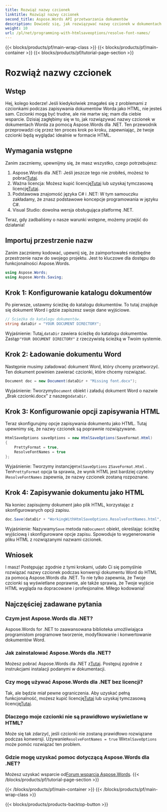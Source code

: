 ```yaml
---
title: Rozwiąż nazwy czcionek
linktitle: Rozwiąż nazwy czcionek
second_title: Aspose.Words API przetwarzania dokumentów
description: Dowiedz się, jak rozwiązywać nazwy czcionek w dokumentach Word podczas konwersji do HTML przy użyciu Aspose.Words dla .NET. Przewodnik krok po kroku ze szczegółowymi wyjaśnieniami.
weight: 10
url: /pl/net/programming-with-htmlsaveoptions/resolve-font-names/
---
```


{{< blocks/products/pf/main-wrap-class >}}
{{< blocks/products/pf/main-container >}}
{{< blocks/products/pf/tutorial-page-section >}}

# Rozwiąż nazwy czcionek

## Wstęp

Hej, kolego koderze! Jeśli kiedykolwiek zmagałeś się z problemami z czcionkami podczas zapisywania dokumentów Worda jako HTML, nie jesteś sam. Czcionki mogą być trudne, ale nie martw się; mam dla ciebie wsparcie. Dzisiaj zagłębimy się w to, jak rozwiązywać nazwy czcionek w dokumentach Worda za pomocą Aspose.Words dla .NET. Ten przewodnik przeprowadzi cię przez ten proces krok po kroku, zapewniając, że twoje czcionki będą wyglądać idealnie w formacie HTML.

## Wymagania wstępne

Zanim zaczniemy, upewnijmy się, że masz wszystko, czego potrzebujesz:

1.  Aspose.Words dla .NET: Jeśli jeszcze tego nie zrobiłeś, możesz to pobrać[Tutaj](https://releases.aspose.com/words/net/).
2.  Ważna licencja: Możesz kupić licencję[Tutaj](https://purchase.aspose.com/buy) lub uzyskaj tymczasową licencję[Tutaj](https://purchase.aspose.com/temporary-license/).
3. Podstawowa znajomość języka C# i .NET: W tym samouczku zakładamy, że znasz podstawowe koncepcje programowania w języku C#.
4. Visual Studio: dowolna wersja obsługująca platformę .NET.

Teraz, gdy zadbaliśmy o nasze warunki wstępne, możemy przejść do działania!

## Importuj przestrzenie nazw

Zanim zaczniemy kodować, upewnij się, że zaimportowałeś niezbędne przestrzenie nazw do swojego projektu. Jest to kluczowe dla dostępu do funkcjonalności Aspose.Words.

```csharp
using Aspose.Words;
using Aspose.Words.Saving;
```

## Krok 1: Konfigurowanie katalogu dokumentów

Po pierwsze, ustawmy ścieżkę do katalogu dokumentów. To tutaj znajduje się dokument Word i gdzie zapiszesz swoje dane wyjściowe.

```csharp
// Ścieżka do katalogu dokumentów.
string dataDir = "YOUR DOCUMENT DIRECTORY";
```

Wyjaśnienie:
 Tutaj,`dataDir` zawiera ścieżkę do katalogu dokumentów. Zastąp`"YOUR DOCUMENT DIRECTORY"` z rzeczywistą ścieżką w Twoim systemie.

## Krok 2: Ładowanie dokumentu Word

Następnie musimy załadować dokument Word, który chcemy przetworzyć. Ten dokument powinien zawierać czcionki, które chcemy rozwiązać.

```csharp
Document doc = new Document(dataDir + "Missing font.docx");
```

Wyjaśnienie:
 Tworzymy`Document` obiekt i załaduj dokument Word o nazwie „Brak czcionki.docx” z naszego`dataDir`.

## Krok 3: Konfigurowanie opcji zapisywania HTML

Teraz skonfigurujmy opcje zapisywania dokumentu jako HTML. Tutaj upewnimy się, że nazwy czcionek są poprawnie rozwiązywane.

```csharp
HtmlSaveOptions saveOptions = new HtmlSaveOptions(SaveFormat.Html)
{
    PrettyFormat = true,
    ResolveFontNames = true
};
```

Wyjaśnienie:
 Tworzymy instancję`HtmlSaveOptions` z`SaveFormat.Html` . Ten`PrettyFormat` opcja ta sprawia, że wynik HTML jest bardziej czytelny i`ResolveFontNames` zapewnia, że nazwy czcionek zostaną rozpoznane.

## Krok 4: Zapisywanie dokumentu jako HTML

Na koniec zapisujemy dokument jako plik HTML, korzystając z skonfigurowanych opcji zapisu.

```csharp
doc.Save(dataDir + "WorkingWithHtmlSaveOptions.ResolveFontNames.html", saveOptions);
```

Wyjaśnienie:
 Nazywamy`Save` metoda na`Document` obiekt, określając ścieżkę wyjściową i skonfigurowane opcje zapisu. Spowoduje to wygenerowanie pliku HTML z rozwiązanymi nazwami czcionek.

## Wniosek

I masz! Postępując zgodnie z tymi krokami, udało Ci się pomyślnie rozwiązać nazwy czcionek podczas konwersji dokumentu Word do HTML za pomocą Aspose.Words dla .NET. To nie tylko zapewnia, że Twoje czcionki są wyświetlane poprawnie, ale także sprawia, że Twoje wyjście HTML wygląda na dopracowane i profesjonalne. Miłego kodowania!

## Najczęściej zadawane pytania

### Czym jest Aspose.Words dla .NET?
Aspose.Words for .NET to zaawansowana biblioteka umożliwiająca programistom programowe tworzenie, modyfikowanie i konwertowanie dokumentów Word.

### Jak zainstalować Aspose.Words dla .NET?
 Możesz pobrać Aspose.Words dla .NET z[Tutaj](https://releases.aspose.com/words/net/). Postępuj zgodnie z instrukcjami instalacji podanymi w dokumentacji.

### Czy mogę używać Aspose.Words dla .NET bez licencji?
 Tak, ale będzie miał pewne ograniczenia. Aby uzyskać pełną funkcjonalność, możesz kupić licencję[Tutaj](https://purchase.aspose.com/buy) lub uzyskaj tymczasową licencję[Tutaj](https://purchase.aspose.com/temporary-license/).

### Dlaczego moje czcionki nie są prawidłowo wyświetlane w HTML?
 Może się tak zdarzyć, jeśli czcionki nie zostaną prawidłowo rozwiązane podczas konwersji. Używanie`ResolveFontNames = true` W`HtmlSaveOptions` może pomóc rozwiązać ten problem.

### Gdzie mogę uzyskać pomoc dotyczącą Aspose.Words dla .NET?
 Możesz uzyskać wsparcie od[Forum wsparcia Aspose.Words](https://forum.aspose.com/c/words/8).
{{< /blocks/products/pf/tutorial-page-section >}}

{{< /blocks/products/pf/main-container >}}
{{< /blocks/products/pf/main-wrap-class >}}

{{< blocks/products/products-backtop-button >}}
